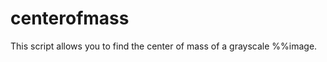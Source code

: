 centerofmass
============

This script allows you to find the center of mass of a grayscale %%image.
